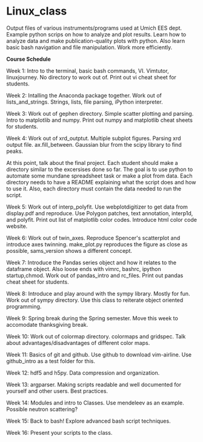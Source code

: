 # Linux_class

Output files of various instruments/programs used at Umich EES dept.
Example python scrips on how to analyze and plot results.
Learn how to analyze data and make publication-quality plots with python. Also
learn basic bash navigation and file manipulation. Work more efficiently.

**Course Schedule** 

Week 1: Intro to the terminal, basic bash commands, VI. Vimtutor, linuxjourney. No directory to work out of. Print out vi cheat sheet for students.

Week 2: Intalling the Anaconda package together. Work out of lists\_and\_strings. Strings, lists, file parsing, iPython interpreter.

Week 3: Work out of gephen directory. Simple scatter plotting and parsing. Intro to matplotlib and numpy. Print out numpy and matplotlib cheat sheets for students.

Week 4: Work out of xrd\_outptut. Multiple subplot figures. Parsing xrd output file. ax.fill\_between. Gaussian blur from the scipy library to find peaks.

At this point, talk about the final project. Each student should make a directory similar to the excersises done so far. The goal is to use python to automate some mundane spreadsheet task or make a plot from data. Each directory needs to have a README explaining what the script does and how to use it. Also, each directory must contain the data needed to run the script. 

Week 5: Work out of interp\_polyfit. Use webplotdigitizer to get data from display.pdf and reproduce. Use Polygon patches, text annotation, interp1d, and polyfit. Print out list of matplotlib color codes. Introduce html color code website.

Week 6: Work out of twin\_axes. Reproduce Spencer's scatterplot and introduce axes twinning. make\_plot.py reproduces the figure as close as possible, sams\_version shows a different concept.

Week 7: Introduce the Pandas series object and how it relates to the 
dataframe object. Also loose ends with vimrc, bashrc, ipython startup,chmod. 
Work out of pandas\_intro and rc\_files. Print out pandas cheat sheet for students.

Week 8: Introduce and play around with the sympy library. Mostly for fun.
Work out of sympy directory. Use this class to reiterate object oriented programming.

Week 9: Spring break during the Spring semester. Move this week to accomodate thanksgiving break.

Week 10: Work out of colormap directory. colormaps and gridspec. Talk about advantages/disadvantages of different color maps.

Week 11: Basics of git and github. Use github to download vim-airline. Use github\_intro as a test folder for this.

Week 12: hdf5 and h5py. Data compression and organization.

Week 13: argparser. Making scripts readable and well documented for yourself and other users. Best practices.

Week 14: Modules and intro to Classes. Use mendeleev as an example. Possible neutron scattering?

Week 15: Back to bash! Explore advanced bash script techniques.

Week 16: Present your scripts to the class.


